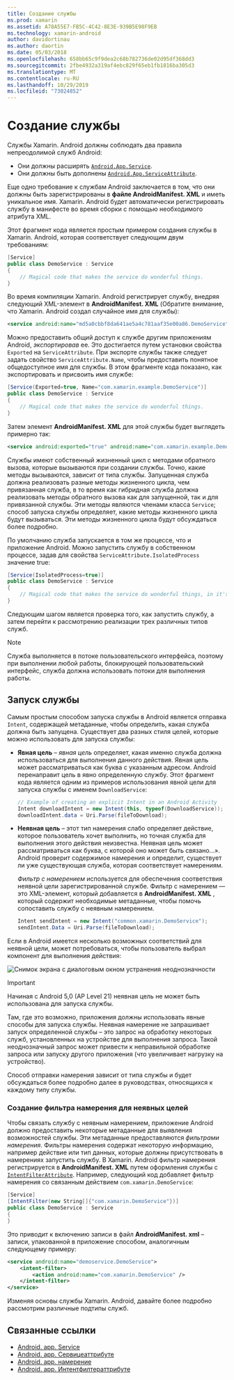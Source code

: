 ```yaml
---
title: Создание службы
ms.prod: xamarin
ms.assetid: A78A55E7-FB5C-4C42-8E3E-939B5E98F9EB
ms.technology: xamarin-android
author: davidortinau
ms.author: daortin
ms.date: 05/03/2018
ms.openlocfilehash: 658bb65c9f9dea2c68b782736de02d95df368dd3
ms.sourcegitcommit: 2fbe4932a319af4ebc829f65eb1fb1816ba305d3
ms.translationtype: MT
ms.contentlocale: ru-RU
ms.lasthandoff: 10/29/2019
ms.locfileid: "73024852"
---
```

# <a name="creating-a-service"></a>Создание службы

Службы Xamarin. Android должны соблюдать два правила непреодолимой служб Android:

- Они должны расширять [`Android.App.Service`](xref:Android.App.Service).
- Они должны быть дополнены [`Android.App.ServiceAttribute`](xref:Android.App.ServiceAttribute).

Еще одно требование к службам Android заключается в том, что они должны быть зарегистрированы в **файле AndroidManifest. XML** и иметь уникальное имя. Xamarin. Android будет автоматически регистрировать службу в манифесте во время сборки с помощью необходимого атрибута XML.

Этот фрагмент кода является простым примером создания службы в Xamarin. Android, которая соответствует следующим двум требованиям:  

```csharp
[Service]
public class DemoService : Service
{
    // Magical code that makes the service do wonderful things.
}
```

Во время компиляции Xamarin. Android регистрирует службу, внедряя следующий XML-элемент в **AndroidManifest. XML** (Обратите внимание, что Xamarin. Android создал случайное имя для службы):

```xml
<service android:name="md5a0cbbf8da641ae5a4c781aaf35e00a86.DemoService" />
```

Можно предоставить общий доступ к службе другим приложениям Android, _экспортировав_ ее. Это достигается путем установки свойства `Exported` на `ServiceAttribute`. При экспорте службы также следует задать свойство `ServiceAttribute.Name`, чтобы предоставить понятное общедоступное имя для службы. В этом фрагменте кода показано, как экспортировать и присвоить имя службе:

```csharp
[Service(Exported=true, Name="com.xamarin.example.DemoService")]
public class DemoService : Service
{
    // Magical code that makes the service do wonderful things.
}
```

Затем элемент **AndroidManifest. XML** для этой службы будет выглядеть примерно так:

```xml
<service android:exported="true" android:name="com.xamarin.example.DemoService" />
```

Службы имеют собственный жизненный цикл с методами обратного вызова, которые вызываются при создании службы. Точно, какие методы вызываются, зависит от типа службы. Запущенная служба должна реализовать разные методы жизненного цикла, чем привязанная служба, в то время как гибридная служба должна реализовать методы обратного вызова как для запущенной, так и для привязанной службы. Эти методы являются членами класса `Service`; способ запуска службы определяет, какие методы жизненного цикла будут вызываться. Эти методы жизненного цикла будут обсуждаться более подробно.

По умолчанию служба запускается в том же процессе, что и приложение Android. Можно запустить службу в собственном процессе, задав для свойства `ServiceAttribute.IsolatedProcess` значение true:

```csharp
[Service(IsolatedProcess=true)]
public class DemoService : Service
{
    // Magical code that makes the service do wonderful things, in it's own process!
}
```

Следующим шагом является проверка того, как запустить службу, а затем перейти к рассмотрению реализации трех различных типов служб.

> [!NOTE]
> Служба выполняется в потоке пользовательского интерфейса, поэтому при выполнении любой работы, блокирующей пользовательский интерфейс, служба должна использовать потоки для выполнения работы.

## <a name="starting-a-service"></a>Запуск службы

Самым простым способом запуска службы в Android является отправка `Intent`, содержащей метаданные, чтобы определить, какая служба должна быть запущена. Существует два разных стиля целей, которые можно использовать для запуска службы:

- **Явная цель** &ndash; _явная цель_ определяет, какая именно служба должна использоваться для выполнения данного действия. Явная цель может рассматриваться как буква с указанным адресом. Android перенаправит цель в явно определенную службу. Этот фрагмент кода является одним из примеров использования явной цели для запуска службы с именем `DownloadService`:

    ```csharp
    // Example of creating an explicit Intent in an Android Activity
    Intent downloadIntent = new Intent(this, typeof(DownloadService));
    downloadIntent.data = Uri.Parse(fileToDownload);
    ```

- **Неявная цель** &ndash; этот тип намерения слабо определяет действие, которое пользователь хочет выполнить, но точная служба для выполнения этого действия неизвестна. Неявная цель может рассматриваться как буква, с которой оно может быть связано...».
    Android проверит содержимое намерения и определит, существует ли уже существующая служба, которая соответствует намерениям.

    _Фильтр с намерением_ используется для обеспечения соответствия неявной цели зарегистрированной службе. Фильтр с намерением — это XML-элемент, который добавляется в **AndroidManifest. XML** , который содержит необходимые метаданные, чтобы помочь сопоставить службу с неявным намерением.

    ```csharp
    Intent sendIntent = new Intent("common.xamarin.DemoService");
    sendIntent.Data = Uri.Parse(fileToDownload);
    ```

Если в Android имеется несколько возможных соответствий для неявной цели, может потребоваться, чтобы пользователь выбрал компонент для выполнения действия:

![Снимок экрана с диалоговым окном устранения неоднозначности](images/creating-a-service-01.png "Снимок экрана с диалоговым окном устранения неоднозначности")

> [!IMPORTANT]
> Начиная с Android 5,0 (AP Level 21) неявная цель не может быть использована для запуска службы.

Там, где это возможно, приложения должны использовать явные способы для запуска службы. Неявная намерение не запрашивает запуск определенной службы &ndash; это запрос на обработку некоторых служб, установленных на устройстве для выполнения запроса. Такой неоднозначный запрос может привести к неправильной обработке запроса или запуску другого приложения (что увеличивает нагрузку на устройство).

Способ отправки намерения зависит от типа службы и будет обсуждаться более подробно далее в руководствах, относящихся к каждому типу службы.

### <a name="creating-an-intent-filter-for-implicit-intents"></a>Создание фильтра намерения для неявных целей

Чтобы связать службу с неявным намерением, приложение Android должно предоставить некоторые метаданные для выявления возможностей службы. Эти метаданные предоставляются _фильтрами намерения_. Фильтры намерения содержат некоторую информацию, например действие или тип данных, которые должны присутствовать в намерениях запустить службу. В Xamarin. Android фильтр намерения регистрируется в **AndroidManifest. XML** путем оформления службы с [`IntentFilterAttribute`](xref:Android.App.IntentFilterAttribute). Например, следующий код добавляет фильтр намерения со связанным действием `com.xamarin.DemoService`:

```csharp
[Service]
[IntentFilter(new String[]{"com.xamarin.DemoService"})]
public class DemoService : Service
{
}
```

Это приводит к включению записи в файл **AndroidManifest. xml** &ndash; записи, упакованной в приложение способом, аналогичным следующему примеру:

```xml
<service android:name="demoservice.DemoService">
    <intent-filter>
        <action android:name="com.xamarin.DemoService" />
    </intent-filter>
</service>
```

Изменяя основы службы Xamarin. Android, давайте более подробно рассмотрим различные подтипы служб.

## <a name="related-links"></a>Связанные ссылки

- [Android. app. Service](xref:Android.App.Service)
- [Android. app. Сервицеаттрибуте](xref:Android.App.ServiceAttribute)
- [Android. app. намерение](xref:Android.Content.Intent)
- [Android. app. Интентфилтераттрибуте](xref:Android.App.IntentFilterAttribute)
